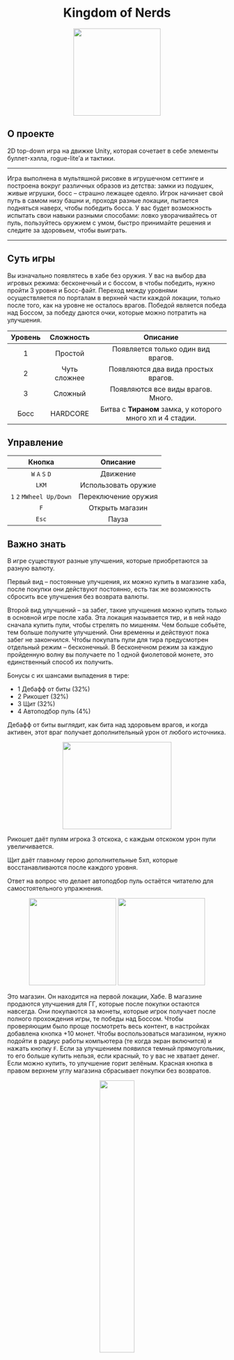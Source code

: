 **<h1 align=center>** Kingdom of Nerds **</h1>**

<p align="center">
<img src=https://github.com/TRCMKR/Kingdom-of-Nerds/assets/59124556/92d7cb72-d27f-4e1b-9e3b-0d4c1bbbba26
  width=200
  height=200>
</p>

## О проекте
2D top-down игра на движке Unity, которая сочетает в себе элементы буллет-хэлла, rogue-lite’а и тактики. 
_______

Игра выполнена в мультяшной рисовке в игрушечном сеттинге и построена вокруг различных образов из детства: замки из подушек, живые игрушки, босс – страшно лежащее одеяло. 
Игрок начинает свой путь в самом низу башни и, проходя разные локации, пытается подняться наверх, чтобы победить босса. У вас будет возможность испытать свои навыки разными способами: ловко уворачивайтесь от пуль, пользуйтесь оружием с умом, быстро принимайте решения и следите за здоровьем, чтобы выиграть.
_______

## Суть игры
Вы изначально появлятесь в хабе без оружия. У вас на выбор два игровых режима: бесконечный и с боссом, в чтобы победить, нужно пройти 3 уровня и Босс-файт. Переход между уровнями осуществляется по порталам в верхней части каждой локации, только после того, как на уровне не осталось врагов. Победой является победа над Боссом, за победу даются очки, которые можно потратить на улучшения. 

| Уровень      | Сложность     | Описание      |
| :---:         |    :----:     |       :---:        |
| 1            | Простой       | Появляется только один вид врагов.                         |
| 2            | Чуть сложнее  | Появляются два вида простых врагов.                        |
| 3            |Сложный        |  Появляются все виды врагов. Много.                        |
| Босс         |HARDCORE       |  Битва с __Тираном__ замка, у которого много хп и 4 стадии.      |

## Управление
| Кнопка      | Описание     | 
| :---:         |    :----:     | 
| `W` `A` `S` `D`             | Движение       | 
| `LKM`            | Использовать оружие  | 
| `1` `2` `MWheel Up/Down`            |Переключение оружия        | 
| `F`         | Открыть магазин       | 
| `Esc`         | Пауза       | 

## Важно знать

В игре существуют разные улучшения, которые приобретаются за разную валюту. 

Первый вид – постоянные улучшения, их можно купить в магазине хаба, после покупки они действуют постоянно, есть так же возможность сбросить все улучшения без возврата валюты. 

Второй вид улучшений – за забег, такие улучшения можно купить только в основной игре после хаба. Эта локация называется тир, и в ней надо сначала купить пули, чтобы стрелять по мишеням. Чем больше собьёте, тем больше получите улучшений. Они временны и действуют пока забег не закончился. Чтобы покупать пули для тира предусмотрен отдельный режим – бесконечный. В бесконечном режим за каждую пройденную волну вы получаете по 1 одной фиолетовой монете, это единственный способ их получить.

Бонусы с их шансами выпадения в тире:

- 1 Дебафф от биты (32%)
- 2 Рикошет (32%)
- 3 Щит (32%)
- 4 Автоподбор пуль (4%)

Дебафф от биты выглядит, как бита над здоровьем врагов, и когда активен, этот враг получает дополнительный урон от любого источника.
<p align="center">
<img src="https://github.com/TRCMKR/Kingdom-of-Nerds/assets/59124556/31545e0c-c092-4256-baf1-7025961c981e"
  width=250
  height=200>
</p>

Рикошет даёт пулям игрока 3 отскока, с каждым отскоком урон пули увеличивается.

Щит даёт главному герою дополнительные 5хп, которые восстанавливаются после каждого уровня.

Ответ на вопрос что делает автоподбор пуль остаётся читателю для самостоятельного упражнения.

<p align="center">
<img src=https://github.com/TRCMKR/Kingdom-of-Nerds/assets/59124556/a7873483-56a5-4561-b6df-2c5f44d71895
  width=200
  height=200>
<img src=https://github.com/TRCMKR/Kingdom-of-Nerds/assets/59124556/c36a1efb-5139-49a3-89bb-248309165969
  width=200
  height=200>
</p>

Это магазин. Он находится на первой локации, Хабе. В магазине продаются улучшения для ГГ, которые после покупки остаются навсегда. Они покупаются за монеты, которые игрок получает после полного прохождения игры, те победы над Боссом. Чтобы проверяющим было проще посмотреть весь контент, в настройках добавлена кнопка +10 монет.
Чтобы воспользоваться магазином, нужно подойти в радиус работы компьютера (те когда экран включится) и нажать кнопку `F`. Если за улучшением появился темный прямоугольник, то его больше купить нельзя, если красный, то у вас не хватает денег. Если можно купить, то улучшение горит зелёным. Красная кнопка в правом верхнем углу магазина сбрасывает покупки без возвратов.

<p align="center">
<img src=https://github.com/TRCMKR/Kingdom-of-Nerds/assets/59124556/6d1444e9-d334-4b94-a71e-a92dd4ee9169
  width=40%
  height=40%>
</p>

Некоторые враги имеют уровни сложности. Чем ярче, тем опаснее (в этом примере слева направо). Они различаются по количеству ХП, урону, скорости атаки и другим показателям.

<p align="center">
<img src=https://github.com/TRCMKR/Kingdom-of-Nerds/assets/59124556/e17527c0-5d7c-4689-b565-4690c7be99e4
  width=150
  height=200>
<img src=https://github.com/TRCMKR/Kingdom-of-Nerds/assets/59124556/033478b8-7843-490e-b325-1e5c2efbc84d
  width=150
  height=200>
</p>

У биты есть перезарядка. А так же вовремя удара ей появляется полоса заряда удара, если заряда мало, то удар не произойдёт. Бита срабатывает только в область перед игроком.

<p align="center">
<img src=https://github.com/TRCMKR/Kingdom-of-Nerds/assets/59124556/d37acce5-bbf5-4b62-92f5-83b6801858d1>
<img src=https://github.com/TRCMKR/Kingdom-of-Nerds/assets/59124556/e3440001-52ec-4a95-85b5-f8c71797f425>
</p>

Это дропы, которые падают со случайным шансом с врагов, и они сильно упрощают прохождение. Бургер немного лечит, а пузырь защищает от всего урона на 5 секунд.

<p align="center">
<img src=https://github.com/TRCMKR/Kingdom-of-Nerds/assets/59124556/5dcd2782-595c-4561-a6ad-b774c055a3ac
  width=25%
  height=25%>
<img src=https://github.com/TRCMKR/Kingdom-of-Nerds/assets/59124556/e5d672d6-fc35-4744-bace-05a0a4902532
  width=25%
  height=25%>
</p>

Робот имеет самое большое количество ХП среди обычных врагов и обладает необычным свойством. Он получает урон только, **когда его ударили битой**, и только в промежутке 4 секунд после удара, потом нужно бить снова. Это отражается тем, что он становится красным и стоит на месте.

<p align="center">
<img src=https://github.com/TRCMKR/Kingdom-of-Nerds/assets/59124556/f12d620b-788e-4fe3-9b19-da6f9633d517
  width=25%
  height=25%>
<img src=https://github.com/TRCMKR/Kingdom-of-Nerds/assets/59124556/d242dcbc-d6fd-4007-85d4-3b4a20bb70f8
  width=25%
  height=25%>
<img src=https://github.com/TRCMKR/Kingdom-of-Nerds/assets/59124556/d1751e8b-7b03-4c7d-a746-70aa46c9a853
  width=25%
  height=25%>
</p>

Босс имеет несколько состояний: преследование, в форме шара и спавн. Во время преследования он всё время следует за игроком. Форма шара это вариант атаки Тирана, когда он сворачивается в шар и начинает быстро кататься по полю, после 3ёх отскоков он вернётся в нормальное состояние. **Спавн включается во время смены фаз Босса**, фаза зависит от количества ХП Тирана: 150-120 первая фаза, спавнит несколько врагов; 120-80 вторая фаза, спавнит больше врагов; 80-40, спавнит ещё больше врагов. Последняя фаза, когда у Тирана <40 ХП он впадает в ярость: ускоряется и наносит больше урона. Важно понимать, что во время спавна Босс неуязвим, но и сам урона не наносит.

_______
<summary>
  
## Наша команда </summary>

### 2 курс
- **[2.3 Саяпин Александр Игоревич](//vk.com/trcmkr "Капитан команды/композитор/прог на полставки")**
- [2.3 Батальщиков Вячеслав Александрович](//vk.com/vcroc "Программист с большой буквы")
- [2.3 Брославцева Ксения Сергеевна](//vk.com/strekoza_kssh "Художник, оперуполномоченный")

### 1 курс
- [1.5 Ляшова Валерия Максимовна](//vk.com/v.lumifois "Мяуграммист")
- [1.2 Косолапов Алексей Александрович](//vk.com/cowalsky1979 "Программист поменьпше")
- [1.4 Павленко Константин Романович](//vk.com/kostyapav2005 "UI-инженер, мастер своего дела")
